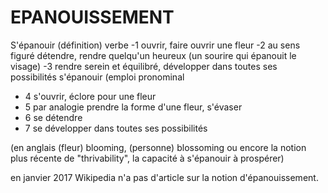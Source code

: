 # EPANOUISSEMENT

S'épanouir (définition)
verbe
-1 ouvrir, faire ouvrir une fleur
-2 au sens figuré   détendre, rendre quelqu'un heureux (un sourire qui épanouit le visage)
-3 rendre serein et équilibré, développer dans toutes ses possibilités
s'épanouir (emploi pronominal
- 4 s'ouvrir, éclore pour une fleur
- 5 par analogie   prendre la forme d'une fleur, s'évaser
- 6 se détendre
- 7 se développer dans toutes ses possibilités

(en anglais (fleur) blooming, (personne) blossoming ou encore la notion plus récente de "thrivability", la capacité à s'épanouir à prospérer)

en janvier 2017 Wikipedia n'a pas d'article sur la notion d'épanouissement.
